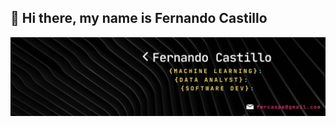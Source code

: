 ## 👋 Hi there, my name is Fernando Castillo

 ![Banner](https://github.com/Fercaspe/Fercaspe/blob/main/Banner_FC.png) 
